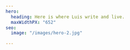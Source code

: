```yaml
---
hero:
  heading: Here is where Luis write and live.
  maxWidthPX: "652"
seo:
  image: "/images/hero-2.jpg"

---
```


